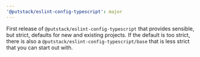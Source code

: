 ```yaml
---
'@putstack/eslint-config-typescript': major
---
```


First release of `@putstack/eslint-config-typescript` that provides sensible, but strict, defaults for new and existing projects.
If the default is too strict, there is also a `@putstack/eslint-config-typescript/base` that is less strict that you can start out with.

